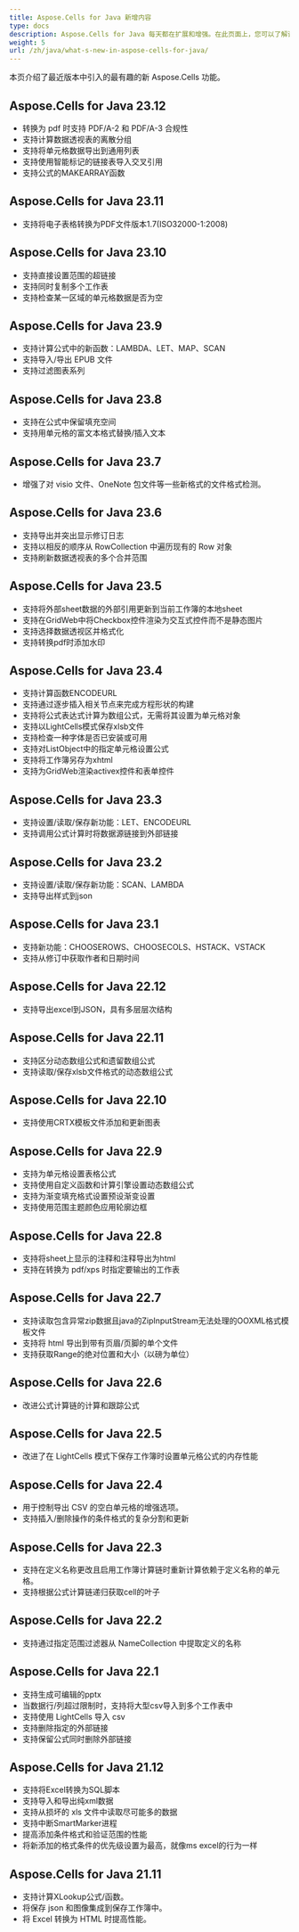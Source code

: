 ```yaml
---
title: Aspose.Cells for Java 新增内容
type: docs
description: Aspose.Cells for Java 每天都在扩展和增强。在此页面上，您可以了解该产品的巨大且最有趣的功能
weight: 5
url: /zh/java/what-s-new-in-aspose-cells-for-java/
---
```

本页介绍了最近版本中引入的最有趣的新 Aspose.Cells 功能。

##  Aspose.Cells for Java 23.12

* 转换为 pdf 时支持 PDF/A-2 和 PDF/A-3 合规性
* 支持计算数据透视表的离散分组
* 支持将单元格数据导出到通用列表
* 支持使用智能标记的链接表导入交叉引用
* 支持公式的MAKEARRAY函数

##  Aspose.Cells for Java 23.11

* 支持将电子表格转换为PDF文件版本1.7(ISO32000-1:2008)

##  Aspose.Cells for Java 23.10

* 支持直接设置范围的超链接
* 支持同时复制多个工作表
* 支持检查某一区域的单元格数据是否为空

##  Aspose.Cells for Java 23.9

* 支持计算公式中的新函数：LAMBDA、LET、MAP、SCAN
* 支持导入/导出 EPUB 文件
* 支持过滤图表系列

##  Aspose.Cells for Java 23.8

* 支持在公式中保留填充空间
* 支持用单元格的富文本格式替换/插入文本

##  Aspose.Cells for Java 23.7

* 增强了对 visio 文件、OneNote 包文件等一些新格式的文件格式检测。

##  Aspose.Cells for Java 23.6

* 支持导出并突出显示修订日志
* 支持以相反的顺序从 RowCollection 中遍历现有的 Row 对象
* 支持刷新数据透视表的多个合并范围

##  Aspose.Cells for Java 23.5

* 支持将外部sheet数据的外部引用更新到当前工作簿的本地sheet
* 支持在GridWeb中将Checkbox控件渲染为交互式控件而不是静态图片
* 支持选择数据透视区并格式化
* 支持转换pdf时添加水印

##  Aspose.Cells for Java 23.4

* 支持计算函数ENCODEURL
* 支持通过逐步插入相关节点来完成方程形状的构建
* 支持将公式表达式计算为数组公式，无需将其设置为单元格对象
* 支持以LightCells模式保存xlsb文件
* 支持检查一种字体是否已安装或可用
* 支持对ListObject中的指定单元格设置公式
* 支持将工作簿另存为xhtml
* 支持为GridWeb渲染activex控件和表单控件

##  Aspose.Cells for Java 23.3

* 支持设置/读取/保存新功能：LET、ENCODEURL
* 支持调用公式计算时将数据源链接到外部链接

##  Aspose.Cells for Java 23.2

* 支持设置/读取/保存新功能：SCAN、LAMBDA
* 支持导出样式到json

##  Aspose.Cells for Java 23.1

* 支持新功能：CHOOSEROWS、CHOOSECOLS、HSTACK、VSTACK
* 支持从修订中获取作者和日期时间

##  Aspose.Cells for Java 22.12

* 支持导出excel到JSON，具有多层层次结构

##  Aspose.Cells for Java 22.11

* 支持区分动态数组公式和遗留数组公式
* 支持读取/保存xlsb文件格式的动态数组公式

##  Aspose.Cells for Java 22.10

* 支持使用CRTX模板文件添加和更新图表

##  Aspose.Cells for Java 22.9

* 支持为单元格设置表格公式
* 支持使用自定义函数和计算引擎设置动态数组公式
* 支持为渐变填充格式设置预设渐变设置
* 支持使用范围主题颜色应用轮廓边框

##  Aspose.Cells for Java 22.8

* 支持将sheet上显示的注释和注释导出为html
* 支持在转换为 pdf/xps 时指定要输出的工作表

##  Aspose.Cells for Java 22.7

* 支持读取包含异常zip数据且java的ZipInputStream无法处理的OOXML格式模板文件
* 支持将 html 导出到带有页眉/页脚的单个文件
* 支持获取Range的绝对位置和大小（以磅为单位）

##  Aspose.Cells for Java 22.6

* 改进公式计算链的计算和跟踪公式

##  Aspose.Cells for Java 22.5

* 改进了在 LightCells 模式下保存工作簿时设置单元格公式的内存性能

##  Aspose.Cells for Java 22.4

* 用于控制导出 CSV 的空白单元格的增强选项。
* 支持插入/删除操作的条件格式的复杂分割和更新

##  Aspose.Cells for Java 22.3

* 支持在定义名称更改且启用工作簿计算链时重新计算依赖于定义名称的单元格。
* 支持根据公式计算链递归获取cell的叶子

##  Aspose.Cells for Java 22.2

* 支持通过指定范围过滤器从 NameCollection 中提取定义的名称

##  Aspose.Cells for Java 22.1

* 支持生成可编辑的pptx
* 当数据行/列超过限制时，支持将大型csv导入到多个工作表中
* 支持使用 LightCells 导入 csv
* 支持删除指定的外部链接
* 支持保留公式同时删除外部链接

##  Aspose.Cells for Java 21.12

* 支持将Excel转换为SQL脚本
* 支持导入和导出纯xml数据
* 支持从损坏的 xls 文件中读取尽可能多的数据
* 支持中断SmartMarker进程
* 提高添加条件格式和验证范围的性能
* 将新添加的格式条件的优先级设置为最高，就像ms excel的行为一样

##  Aspose.Cells for Java 21.11

* 支持计算XLookup公式/函数。
* 将保存 json 和图像集成到保存工作簿中。
* 将 Excel 转换为 HTML 时提高性能。


